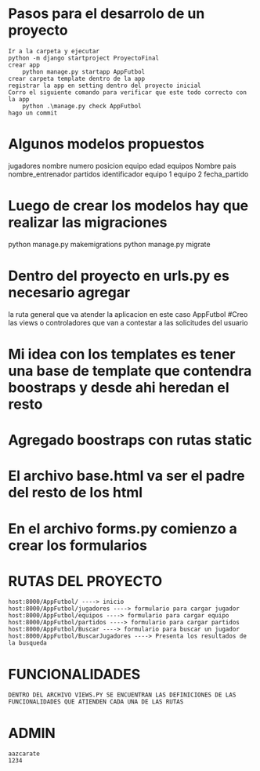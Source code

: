 # Pasos para el desarrolo de un proyecto
	Ir a la carpeta y ejecutar
	python -m django startproject ProyectoFinal
	crear app
        python manage.py startapp AppFutbol
	crear carpeta template dentro de la app
	registrar la app en setting dentro del proyecto inicial
	Corro el siguiente comando para verificar que este todo correcto con la app
		python .\manage.py check AppFutbol
	hago un commit
# Algunos modelos propuestos
jugadores
	nombre
	numero
	posicion
	equipo
	edad
equipos
	Nombre
	pais
	nombre_entrenador
partidos
	identificador
	equipo 1
	equipo 2 
	fecha_partido

# Luego de crear los modelos hay que realizar las migraciones
python manage.py makemigrations
python manage.py migrate
# Dentro del proyecto en urls.py es necesario agregar
  la ruta general que va atender la aplicacion en este caso AppFutbol
#Creo las views o controladores que van a contestar a las solicitudes del usuario

# Mi idea con los templates es tener una base de template que contendra boostraps y desde ahi heredan el resto

# Agregado boostraps con rutas static

# El archivo base.html va ser el padre del resto de los html 

# En el archivo forms.py comienzo a crear los formularios


# RUTAS DEL PROYECTO 
	host:8000/AppFutbol/ ----> inicio 
	host:8000/AppFutbol/jugadores ----> formulario para cargar jugador
	host:8000/AppFutbol/equipos ----> formulario para cargar equipo
	host:8000/AppFutbol/partidos ----> formulario para cargar partidos
	host:8000/AppFutbol/Buscar ----> formulario para buscar un jugador
	host:8000/AppFutbol/BuscarJugadores ----> Presenta los resultados de la busqueda 

# FUNCIONALIDADES 
	DENTRO DEL ARCHIVO VIEWS.PY SE ENCUENTRAN LAS DEFINICIONES DE LAS FUNCIONALIDADES QUE ATIENDEN CADA UNA DE LAS RUTAS
# ADMIN 
	aazcarate
	1234
